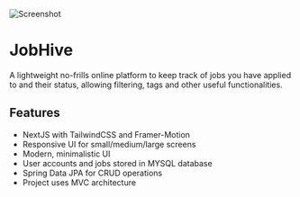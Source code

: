 ![Screenshot](https://i.imgur.com/193fajk.png)


# JobHive

A lightweight no-frills online platform to keep track of jobs you have applied to and their status, allowing filtering, tags and other useful functionalities.
## Features

- NextJS with TailwindCSS and Framer-Motion
- Responsive UI for small/medium/large screens
- Modern, minimalistic UI
- User accounts and jobs stored in MYSQL database
- Spring Data JPA for CRUD operations
- Project uses MVC architecture
